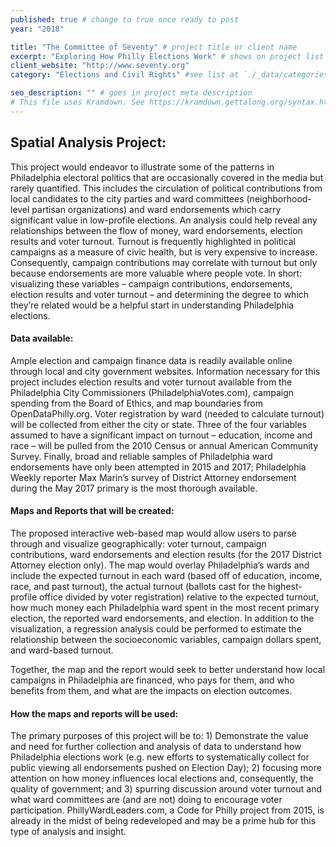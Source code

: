 ```yaml
---
published: true # change to true once ready to post
year: "2018"

title: "The Committee of Seventy" # project title or client name
excerpt: "Exploring How Philly Elections Work" # shows on project list page
client_website: "http://www.seventy.org"
category: "Elections and Civil Rights" #see list at `./_data/categories.yml`

seo_description: "" # goes in project meta description
# This file uses Kramdown. See https://kramdown.gettalong.org/syntax.html for syntax
---
```


## Spatial Analysis Project:
This project would endeavor to illustrate some of the patterns in Philadelphia electoral politics that are occasionally covered in the media but rarely quantified. This includes the circulation of political contributions from local candidates to the city parties and ward committees (neighborhood-level partisan organizations) and ward endorsements which carry significant value in low-profile elections. An analysis could help reveal any relationships between the flow of money, ward endorsements, election results and voter turnout. Turnout is frequently highlighted in political campaigns as a measure of civic health, but is very expensive to increase. Consequently, campaign contributions may correlate with turnout but only because endorsements are more valuable where people vote. In short: visualizing these variables – campaign contributions, endorsements, election results and voter turnout – and determining the degree to which they’re related would be a helpful start in understanding Philadelphia elections.

#### Data available:
Ample election and campaign finance data is readily available online through local and city government websites. Information necessary for this project includes election results and voter turnout available from the Philadelphia City Commissioners (PhiladelphiaVotes.com), campaign spending from the Board of Ethics, and map boundaries from OpenDataPhilly.org. Voter registration by ward (needed to calculate turnout) will be collected from either the city or state. Three of the four variables assumed to have a significant impact on turnout – education, income and race – will be pulled from the 2010 Census or annual American Community Survey. Finally, broad and reliable samples of Philadelphia ward endorsements have only been attempted in 2015 and 2017; Philadelphia Weekly reporter Max Marin’s survey of District Attorney endorsement during the May 2017 primary is the most thorough available.

#### Maps and Reports that will be created:
The proposed interactive web-based map would allow users to parse through and visualize geographically: voter turnout, campaign contributions, ward endorsements and election results (for the 2017 District Attorney election only). The map would overlay Philadelphia’s wards and include the expected turnout in each ward (based off of education, income, race, and past turnout), the actual turnout (ballots cast for the highest-profile office divided by voter registration) relative to the expected turnout, how much money each Philadelphia ward spent in the most recent primary election, the reported ward endorsements, and election. In addition to the visualization, a regression analysis could be performed to estimate the relationship between the socioeconomic variables, campaign dollars spent, and ward-based turnout.

Together, the map and the report would seek to better understand how local campaigns in Philadelphia are financed, who pays for them, and who benefits from them, and what are the impacts on election outcomes.

#### How the maps and reports will be used:
The primary purposes of this project will be to: 1) Demonstrate the value and need for further collection and analysis of data to understand how Philadelphia elections work (e.g. new efforts to systematically collect for public viewing all endorsements pushed on Election Day); 2) focusing more attention on how money influences local elections and, consequently, the quality of government; and 3) spurring discussion around voter turnout and what ward committees are (and are not) doing to encourage voter participation. PhillyWardLeaders.com, a Code for Philly project from 2015, is already in the midst of being redeveloped and may be a prime hub for this type of analysis and insight.

